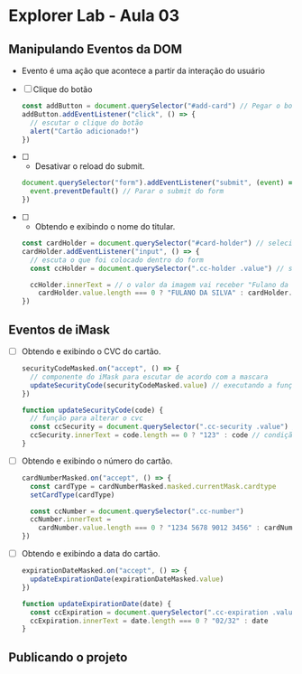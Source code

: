 # Explorer Lab - Aula 03

## Manipulando Eventos da DOM

- Evento é uma ação que acontece a partir da interação do usuário

* [ ] Clique do botão

  ```javascript
  const addButton = document.querySelector("#add-card") // Pegar o botão de adicionar
  addButton.addEventListener("click", () => {
    // escutar o clique do botão
    alert("Cartão adicionado!")
  })
  ```

* [ ] - Desativar o reload do submit.
  ```javascript
  document.querySelector("form").addEventListener("submit", (event) => {
    event.preventDefault() // Parar o submit do form
  })
  ```
* [ ] - Obtendo e exibindo o nome do titular.

  ```javascript
  const cardHolder = document.querySelector("#card-holder") // seleciona o form
  cardHolder.addEventListener("input", () => {
    // escuta o que foi colocado dentro do form
    const ccHolder = document.querySelector(".cc-holder .value") // seleciona o valor na imagem

    ccHolder.innerText = // o valor da imagem vai receber "Fulano da silva" se ele for igual a zero senão, ele vai receber o valor que está digitando
      cardHolder.value.length === 0 ? "FULANO DA SILVA" : cardHolder.value
  })
  ```

## Eventos de iMask

- [ ] Obtendo e exibindo o CVC do cartão.

  ```javascript
  securityCodeMasked.on("accept", () => {
    // componente do iMask para escutar de acordo com a mascara
    updateSecurityCode(securityCodeMasked.value) // executando a função para alterar o CVC
  })

  function updateSecurityCode(code) {
    // função para alterar o cvc
    const ccSecurity = document.querySelector(".cc-security .value") // seleciona o valor da imagem
    ccSecurity.innerText = code.length == 0 ? "123" : code // condição para escrever "123" caso o tamanho seja 0
  }
  ```

- [ ] Obtendo e exibindo o número do cartão.

  ```javascript
  cardNumberMasked.on("accept", () => {
    const cardType = cardNumberMasked.masked.currentMask.cardtype
    setCardType(cardType)

    const ccNumber = document.querySelector(".cc-number")
    ccNumber.innerText =
      cardNumber.value.length === 0 ? "1234 5678 9012 3456" : cardNumber.value
  })
  ```

- [ ] Obtendo e exibindo a data do cartão.

  ```javascript
  expirationDateMasked.on("accept", () => {
    updateExpirationDate(expirationDateMasked.value)
  })

  function updateExpirationDate(date) {
    const ccExpiration = document.querySelector(".cc-expiration .value")
    ccExpiration.innerText = date.length === 0 ? "02/32" : date
  }
  ```

## Publicando o projeto
